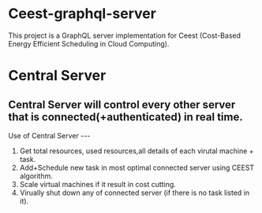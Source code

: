 # Ceest-graphql-server
This project is a GraphQL server implementation for Ceest (Cost-Based Energy Efficient Scheduling in Cloud Computing).

# Central Server 

## Central Server will control every other server that is connected(+authenticated) in real time.

Use of Central Server ---

1. Get total resources, used resources,all details of each virutal machine + task.
2. Add+Schedule new task in most optimal connected server using CEEST algorithm.
3. Scale virtual machines if it result in cost cutting.
4. Virually shut down any of connected server (if there is no task listed in it).



